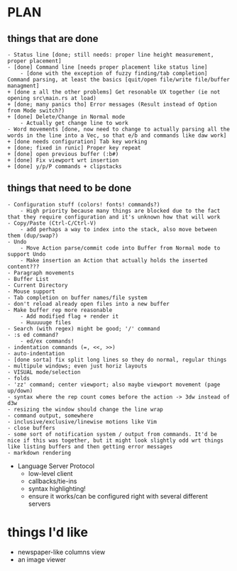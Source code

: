 # PLAN #
## things that are done ##
	- Status line [done; still needs: proper line height measurement, proper placement]
	- [done] Command line [needs proper placement like status line]
		- [done with the exception of fuzzy finding/tab completion] Command parsing, at least the basics [quit/open file/write file/buffer managment]
	+ [done ± all the other problems] Get resonable UX together (ie not opening src\main.rs at load)
	+ [done; many panics tho] Error messages (Result instead of Option from Mode switch?)
	+ [done] Delete/Change in Normal mode
		- Actually get change line to work
	- Word movements [done, now need to change to actually parsing all the words in the line into a Vec, so that e/b and commands like daw work]
	+ [done needs configuration] Tab key working
	+ [done; fixed in runic] Proper key repeat
	+ [done] open previous buffer (:b#)
	+ [done] Fix viewport wrt insertion
	+ [done] y/p/P commands + clipstacks


## things that need to be done ##
	- Configuration stuff (colors! fonts! commands?)
		- High priority because many things are blocked due to the fact that they require configuration and it's unknown how that will work
	- Copy/Paste (Ctrl-C/Ctrl-V)
		- add perhaps a way to index into the stack, also move between them (dup/swap?)
	- Undo
		- Move Action parse/commit code into Buffer from Normal mode to support Undo
		- Make insertion an Action that actually holds the inserted content???
	- Paragraph movements
	- Buffer List
	- Current Directory
	- Mouse support
	- Tab completion on buffer names/file system
	- don't reload already open files into a new buffer
	- Make buffer rep more reasonable
		- Add modified flag + render it
		- Huuuuuge files
	- Search (with regex) might be good; '/' command
	- :s ed command?
		- ed/ex commands!
	- indentation commands (=, <<, >>)
	- auto-indentation
	- [done sorta] fix split long lines so they do normal, regular things
	- multipule windows; even just horiz layouts
	- VISUAL mode/selection
	- folds
	- 'zz' command; center viewport; also maybe viewport movement (page up/down)
	- syntax where the rep count comes before the action -> 3dw instead of d3w
	- resizing the window should change the line wrap
	- command output, somewhere
	- inclusive/exclusive/linewise motions like Vim
	- close buffers
	- some sort of notification system / output from commands. It'd be nice if this was together, but it might look slightly odd wrt things like listing buffers and then getting error messages
	- markdown rendering

- Language Server Protocol
	- low-level client
	- callbacks/tie-ins
	- syntax highlighting!
	- ensure it works/can be configured right with several different servers

# things I'd like #
- newspaper-like columns view
- an image viewer

